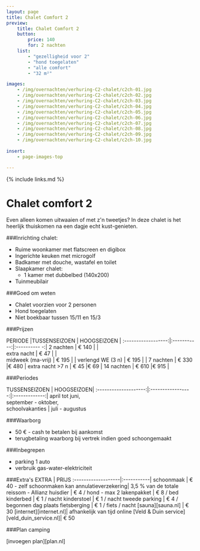 ```yaml
---
layout: page
title: Chalet Comfort 2 
preview: 
    title: Chalet Comfort 2
    button:
        price: 140
        for: 2 nachten
    list:
        - "gezelligheid voor 2"
        - "hond toegelaten"
        - "alle comfort"
        - "32 m²"

images:
    - /img/overnachten/verhuring-C2-chalet/c2ch-01.jpg
    - /img/overnachten/verhuring-C2-chalet/c2ch-02.jpg
    - /img/overnachten/verhuring-C2-chalet/c2ch-03.jpg
    - /img/overnachten/verhuring-C2-chalet/c2ch-04.jpg
    - /img/overnachten/verhuring-C2-chalet/c2ch-05.jpg
    - /img/overnachten/verhuring-C2-chalet/c2ch-06.jpg
    - /img/overnachten/verhuring-C2-chalet/c2ch-07.jpg
    - /img/overnachten/verhuring-C2-chalet/c2ch-08.jpg
    - /img/overnachten/verhuring-C2-chalet/c2ch-09.jpg
    - /img/overnachten/verhuring-C2-chalet/c2ch-10.jpg
    
insert:
    - page-images-top

---
```


{% include links.md %}

# Chalet comfort 2 

Even alleen komen uitwaaien of met z'n tweetjes? In deze chalet is het heerlijk thuiskomen na  een dagje echt kust-genieten.

###Inrichting chalet:
- Ruime woonkamer met flatscreen en digibox
- Ingerichte keuken met microgolf
- Badkamer met douche, wastafel en toilet
- Slaapkamer chalet:
    - 1 kamer met dubbelbed (140x200)
- Tuinmeubilair
    
###Goed om weten
- Chalet voorzien voor 2 personen
- Hond toegelaten 
- Niet boekbaar tussen 15/11 en 15/3

###Prijzen

PERIODE             |TUSSENSEIZOEN | HOOGSEIZOEN  |
:------------------:|:-----------:|:----------  -:|
2 nachten           | € 140       |               |       
extra nacht         | € 47        |               |           
midweek (ma-vrij)   | € 195       |               |
verlengd WE (3 n)   | € 195       |               |
7 nachten           | € 330       |€ 480          | 
extra nacht >7 n    | € 45        |€ 69           | 
14 nachten          | € 610       |€ 915          | 


###Periodes

TUSSENSEIZOEN      |    HOOGSEIZOEN|
:--------------------:|:-----------------:|:-------------:|
 april tot juni, <br>september - oktober, <br>schoolvakanties | juli - augustus

###Waarborg
- 50 € - cash te betalen bij aankomst
- terugbetaling waarborg bij vertrek indien goed schoongemaakt

###Inbegrepen
- parking 1 auto
- verbruik gas-water-elektriciteit 


###Extra's
EXTRA               | PRIJS 
:-------------------|:-----------|
schoonmaak          | € 40 - zelf schoonmaken kan
annulatieverzekering| 3,5 % van de totale reissom - Allianz 
huisdier            | € 4 / hond - max 2
lakenpakket         | € 8 / bed
kinderbed           | € 1 / nacht
kinderstoel         | € 1 / nacht
tweede parking      | € 4 / begonnen dag
plaats fietsberging | € 1 / fiets / nacht
[sauna][sauna.nl]   | € 30
[internet][internet.nl]| afhankelijk van tijd online
[Veld & Duin service][veld_duin_service.nl]| € 50


###Plan camping

[invoegen plan][plan.nl]